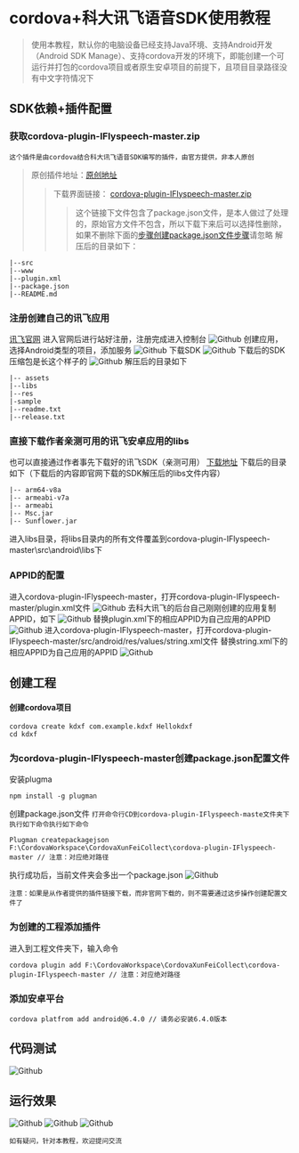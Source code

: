 # cordova+科大讯飞语音SDK使用教程

> 使用本教程，默认你的电脑设备已经支持Java环境、支持Android开发（Android SDK Manage）、支持cordova开发的环境下，即能创建一个可运行并打包的cordova项目或者原生安卓项目的前提下，且项目目录路径没有中文字符情况下
## SDK依赖+插件配置
### 获取cordova-plugin-IFlyspeech-master.zip

`这个插件是由cordova结合科大讯飞语音SDK编写的插件，由官方提供，非本人原创`
> 原创插件地址：[原创地址](https://github.com/Edc-zhang/cordova-plugin-IFlyspeech)
>> 下载界面链接： [cordova-plugin-IFlyspeech-master.zip](https://github.com/victor-fa/cordova-plugin-IFlyspeech-master)
>>> 这个链接下文件包含了package.json文件，是本人做过了处理的，原始官方文件不包含，所以下载下来后可以选择性删除，如果不删除下面的<a href="#jump" target="_self">步骤创建package.json文件步骤</a>请忽略
解压后的目录如下：
```
|--src
|--www
|--plugin.xml
|--package.json
|--README.md
```
### 注册创建自己的讯飞应用
[讯飞官网](https://console.xfyun.cn)
进入官网后进行站好注册，注册完成进入控制台
![Github](https://raw.githubusercontent.com/victor-fa/Stored-Picture/master/xunfei/01.jpg)
创建应用，选择Android类型的项目，添加服务
![Github](https://raw.githubusercontent.com/victor-fa/Stored-Picture/master/xunfei/02.jpg)
下载SDK
![Github](https://raw.githubusercontent.com/victor-fa/Stored-Picture/master/xunfei/03.jpg)
下载后的SDK压缩包是长这个样子的
![Github](https://raw.githubusercontent.com/victor-fa/Stored-Picture/master/xunfei/04.jpg)
解压后的目录如下
```
|-- assets
|--libs
|--res
|-sample
|--readme.txt
|--release.txt
```
### 直接下载作者亲测可用的讯飞安卓应用的libs
也可以直接通过作者事先下载好的讯飞SDK（亲测可用）
[下载地址](https://github.com/victor-fa/XunFeiSDKForAndroid)
下载后的目录如下（下载后的内容即官网下载的SDK解压后的libs文件内容）
```
|-- arm64-v8a
|-- armeabi-v7a
|-- armeabi
|-- Msc.jar
|-- Sunflower.jar
```
进入libs目录，将libs目录内的所有文件覆盖到cordova-plugin-IFlyspeech-master\src\android\libs下
### APPID的配置
进入cordova-plugin-IFlyspeech-master，打开cordova-plugin-IFlyspeech-master/plugin.xml文件
![Github](https://raw.githubusercontent.com/victor-fa/Stored-Picture/master/xunfei/05.jpg)
去科大讯飞的后台自己刚刚创建的应用复制APPID，如下
![Github](https://raw.githubusercontent.com/victor-fa/Stored-Picture/master/xunfei/06.jpg)
替换plugin.xml下的相应APPID为自己应用的APPID
![Github](https://raw.githubusercontent.com/victor-fa/Stored-Picture/master/xunfei/07.jpg)
进入cordova-plugin-IFlyspeech-master，打开cordova-plugin-IFlyspeech-master/src/android/res/values/string.xml文件
替换string.xml下的相应APPID为自己应用的APPID
![Github](https://raw.githubusercontent.com/victor-fa/Stored-Picture/master/xunfei/08.jpg)
## 创建工程
#### 创建cordova项目
```
cordova create kdxf com.example.kdxf Hellokdxf
cd kdxf
```
### <div id="jump">为cordova-plugin-IFlyspeech-master创建package.json配置文件</div>
安装plugma
```
npm install -g plugman
```
创建package.json文件
`打开命令行CD到cordova-plugin-IFlyspeech-maste文件夹下执行如下命令执行如下命令`
```
Plugman createpackagejson F:\CordovaWorkspace\CordovaXunFeiCollect\cordova-plugin-IFlyspeech-master // 注意：对应绝对路径
```
执行成功后，当前文件夹会多出一个package.json
![Github](https://raw.githubusercontent.com/victor-fa/Stored-Picture/master/xunfei/09.jpg)
```
注意：如果是从作者提供的插件链接下载，而非官网下载的，则不需要通过这步操作创建配置文件了
```
### 为创建的工程添加插件
进入到工程文件夹下，输入命令
```
cordova plugin add F:\CordovaWorkspace\CordovaXunFeiCollect\cordova-plugin-IFlyspeech-master // 注意：对应绝对路径
```
### 添加安卓平台
```
cordova platfrom add android@6.4.0 // 请务必安装6.4.0版本
```
## 代码测试
![Github](https://raw.githubusercontent.com/victor-fa/Stored-Picture/master/xunfei/10.jpg)

## 运行效果
![Github](https://raw.githubusercontent.com/victor-fa/Stored-Picture/master/xunfei/11.png)
![Github](https://raw.githubusercontent.com/victor-fa/Stored-Picture/master/xunfei/12.png)
![Github](https://raw.githubusercontent.com/victor-fa/Stored-Picture/master/xunfei/13.png)

`如有疑问，针对本教程，欢迎提问交流`
